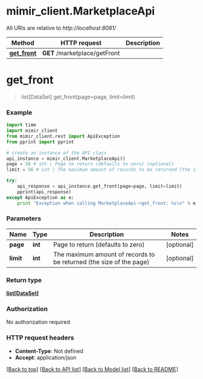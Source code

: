 # mimir_client.MarketplaceApi

All URIs are relative to *http://localhost:8081/*

Method | HTTP request | Description
------------- | ------------- | -------------
[**get_front**](MarketplaceApi.md#get_front) | **GET** /marketplace/getFront | 


# **get_front**
> list[DataSet] get_front(page=page, limit=limit)



### Example 
```python
import time
import mimir_client
from mimir_client.rest import ApiException
from pprint import pprint

# create an instance of the API class
api_instance = mimir_client.MarketplaceApi()
page = 56 # int | Page to return (defaults to zero) (optional)
limit = 56 # int | The maximum amount of records to be returned (the size of the page) (optional)

try: 
    api_response = api_instance.get_front(page=page, limit=limit)
    pprint(api_response)
except ApiException as e:
    print "Exception when calling MarketplaceApi->get_front: %s\n" % e
```

### Parameters

Name | Type | Description  | Notes
------------- | ------------- | ------------- | -------------
 **page** | **int**| Page to return (defaults to zero) | [optional] 
 **limit** | **int**| The maximum amount of records to be returned (the size of the page) | [optional] 

### Return type

[**list[DataSet]**](DataSet.md)

### Authorization

No authorization required

### HTTP request headers

 - **Content-Type**: Not defined
 - **Accept**: application/json

[[Back to top]](#) [[Back to API list]](../README.md#documentation-for-api-endpoints) [[Back to Model list]](../README.md#documentation-for-models) [[Back to README]](../README.md)

